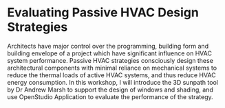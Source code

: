 # Evaluating Passive HVAC Design Strategies
Architects have major control over the programming, building form and building envelope of a project which have significant influence on HVAC system performance. Passive HVAC strategies consciously design these architectural components with minimal reliance on mechanical systems to reduce the thermal loads of active HVAC systems, and thus reduce HVAC energy consumption. In this workshop, I will introduce the 3D sunpath tool by Dr Andrew Marsh to support the design of windows and shading, and use OpenStudio Application to evaluate the performance of the strategy. 